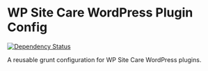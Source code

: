 # WP Site Care WordPress Plugin Config

[![Dependency Status](https://david-dm.org/wpsitecare/sitecare-plugin-config.svg)](https://david-dm.org/wpsitecare/sitecare-plugin-config)

A reusable grunt configuration for WP Site Care WordPress plugins.
